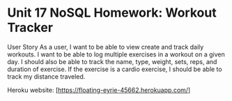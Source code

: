 # Unit 17 NoSQL Homework: Workout Tracker

User Story
As a user, I want to be able to view create and track daily workouts. I want to be able to log multiple exercises in a workout on a given day. I should also be able to track the name, type, weight, sets, reps, and duration of exercise. If the exercise is a cardio exercise, I should be able to track my distance traveled.

Heroku website: [https://floating-eyrie-45662.herokuapp.com/]

